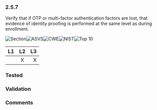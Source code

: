 ### 2.5.7 
Verify that if OTP or multi-factor authentication factors are lost, that evidence of identity proofing is performed at the same level as during enrollment.

![Section](https://img.shields.io/badge/V2-green.svg)![ASVS](https://img.shields.io/badge/ASVS-2.5.7-blue.svg)![CWE](https://img.shields.io/badge/CWE-308-red.svg)![NIST](https://img.shields.io/badge/NIST-6.1.2.3-important.svg)![Top 10](https://img.shields.io/badge/--lightgray.svg)

| L1| L2| L3|
| --|:--:|-:|
|  | X | X |

### Tested

### Validation

### Comments

        